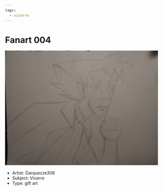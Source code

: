 ```yaml
---
tags:
  - vicerre
---
```


# Fanart 004

<img src="assets/2022-05-31_fanimage-004.jpg">

- Artist: Darquezze306
- Subject: Vicerre
- Type: gift art
